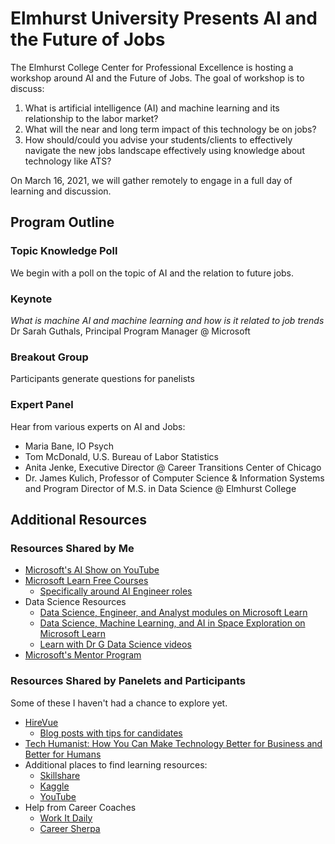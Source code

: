 # Elmhurst University Presents AI and the Future of Jobs

The Elmhurst College Center for Professional Excellence is hosting a workshop around AI and the Future of Jobs. The goal of workshop is to discuss:
1.	What is artificial intelligence (AI) and machine learning and its relationship to the labor market?
2.	What will the near and long term impact of this technology be on jobs?
3.	How should/could you advise your students/clients to effectively navigate the new jobs landscape effectively using knowledge about technology like ATS?

On March 16, 2021, we will gather remotely to engage in a full day of learning and discussion.

## Program Outline

### Topic Knowledge Poll

We begin with a poll on the topic of AI and the relation to future jobs.

### Keynote

_What is machine AI and machine learning and how is it related to job trends_   
Dr Sarah Guthals, Principal Program Manager @ Microsoft

### Breakout Group

Participants generate questions for panelists

### Expert Panel 

Hear from various experts on AI and Jobs:
- Maria Bane, IO Psych
- Tom McDonald, U.S. Bureau of Labor Statistics
- Anita Jenke, Executive Director @ Career Transitions Center of Chicago
- Dr. James Kulich, Professor of Computer Science & Information Systems and Program Director of M.S. in Data Science @ Elmhurst College

## Additional Resources

### Resources Shared by Me

- [Microsoft's AI Show on YouTube](https://www.youtube.com/playlist?list=PLlrxD0HtieHi0mwteKBOfEeOYf0LJU4O1)
- [Microsoft Learn Free Courses](https://docs.microsoft.com/learn)
  - [Specifically around AI Engineer roles](https://docs.microsoft.com/en-us/learn/browse/?roles=ai-engineer)
- Data Science Resources
  - [Data Science, Engineer, and Analyst modules on Microsoft Learn](https://docs.microsoft.com/learn/browse/?roles=data-analyst%2Cdata-engineer%2Cdata-scientist)
  - [Data Science, Machine Learning, and AI in Space Exploration on Microsoft Learn](https://docs.microsoft.com/learn/topics/nasa)
  - [Learn with Dr G Data Science videos](https://www.youtube.com/c/DrGuthals/playlists?view=50&sort=dd&shelf_id=3)
- [Microsoft's Mentor Program](https://www.youtube.com/playlist?list=PL6ihFEvicZRCOEbfvjkWPculxOhSsNwt2)

### Resources Shared by Panelets and Participants
Some of these I haven't had a chance to explore yet.

- [HireVue](https://www.hirevue.com/)
  - [Blog posts with tips for candidates](https://www.hirevue.com/blog/candidates)
- [Tech Humanist: How You Can Make Technology Better for Business and Better for Humans](https://www.goodreads.com/book/show/41452656-tech-humanist?from_search=true&from_srp=true&qid=4efehBA4OT&rank=2)
- Additional places to find learning resources:
  - [Skillshare](https://www.skillshare.com/)
  - [Kaggle](https://www.kaggle.com/)
  - [YouTube](https://www.youtube.com/)
- Help from Career Coaches
  - [Work It Daily](https://www.workitdaily.com/)
  - [Career Sherpa](https://careersherpa.net/)
